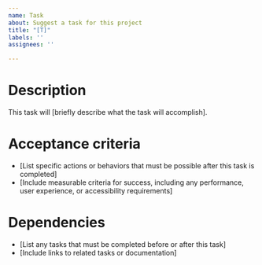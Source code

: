 ```yaml
---
name: Task
about: Suggest a task for this project
title: "[T]"
labels: ''
assignees: ''

---
```

# Description
This task will [briefly describe what the task will accomplish].

# Acceptance criteria
- [List specific actions or behaviors that must be possible after this task is completed]
- [Include measurable criteria for success, including any performance, user experience, or accessibility requirements]

# Dependencies
- [List any tasks that must be completed before or after this task]
- [Include links to related tasks or documentation]
